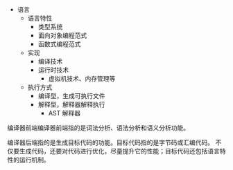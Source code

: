 - 语言
  - 语言特性
    - 类型系统
    - 面向对象编程范式
    - 函数式编程范式
  - 实现
    - 编译技术
    - 运行时技术
      - 虚拟机技术、内存管理等
  - 执行方式
    - 编译型，生成可执行文件
    - 解释型，解释器解释执行
      - AST 解释器

编译器前端编译器前端指的是词法分析、语法分析和语义分析功能。

编译器后端指的是生成目标代码的功能。目标代码指的是字节码或汇编代码。
不仅要生成代码，还要对代码进行优化，尽量提升它的性能；目标代码还包括语言特性的运行机制。